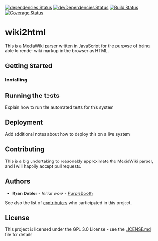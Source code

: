 [![dependencies Status](https://david-dm.org/ryandabler/wiki2html/status.svg)](https://david-dm.org/ryandabler/wiki2html)
[![devDependencies Status](https://david-dm.org/ryandabler/wiki2html/dev-status.svg)](https://david-dm.org/ryandabler/wiki2html?type=dev)
[![Build Status](https://travis-ci.org/ryandabler/wiki2html.svg?branch=master)](https://travis-ci.org/ryandabler/wiki2html)
[![Coverage Status](https://coveralls.io/repos/github/ryandabler/wiki2html/badge.svg)](https://coveralls.io/github/ryandabler/wiki2html)

# wiki2html

This is a MediaWiki parser written in JavaScript for the purpose of being able to render wiki markup in the browser as HTML.

## Getting Started

### Installing

## Running the tests

Explain how to run the automated tests for this system

## Deployment

Add additional notes about how to deploy this on a live system

## Contributing

This is a big undertaking to reasonably approximate the MediaWiki parser, and I will happily accept pull requests.

## Authors

* **Ryan Dabler** - *Initial work* - [PurpleBooth](https://github.com/ryandabler)

See also the list of [contributors](https://github.com/your/project/contributors) who participated in this project.

## License

This project is licensed under the GPL 3.0 License - see the [LICENSE.md](LICENSE.md) file for details